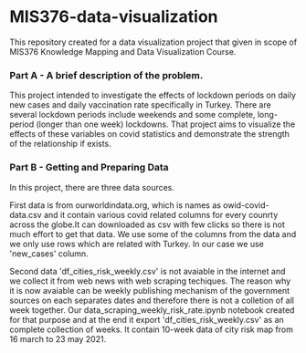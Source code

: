 # MIS376-data-visualization
This repository created for a data visualization project that given in scope of MIS376 Knowledge Mapping and Data Visualization Course.

### Part A - A brief description of the problem.
This project intended to investigate the effects of lockdown periods on daily new cases and daily vaccination rate specifically in Turkey. There are several lockdown periods include weekends and some complete, long-period (longer than one week) lockdowns. That project aims to visualize the effects of these variables on covid statistics and demonstrate the strength of the relationship if exists.

### Part B - Getting and Preparing Data

In this project, there are three data sources. 

First data is from ourworldindata.org, which is names as owid-covid-data.csv and it contain various covid related columns for every counrty across the globe.It can downloaded as csv with few clicks so there is not much effort to get that data.  We use some of the columns from the data and we only use rows which are related with Turkey. In our case we use 'new_cases' column. 

Second data 'df_cities_risk_weekly.csv' is not avaiable in the internet and we collect it from web news with web scraping techiques. The reason why it is now avaiable can be weekly publishing mechanism of the government sources on each separates dates and therefore there is not a colletion of all week together. Our data_scraping_weekly_risk_rate.ipynb notebook created for that purpose and at the end it export 'df_cities_risk_weekly.csv' as an complete collection of weeks. It contain 10-week data of city risk map from 16 march to 23 may 2021.
